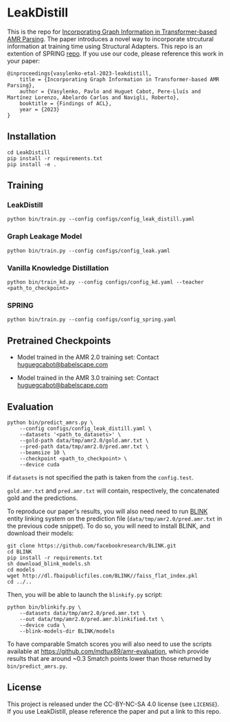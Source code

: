 # LeakDistill
This is the repo for [Incorporating Graph Information in Transformer-based AMR Parsing](https://arxiv.org/abs/2306.13467). The paper introduces a novel way to incorporate strcutural information at training time using Structural Adapters. This repo is an extention of SPRING [repo](https://github.com/SapienzaNLP/spring).
If you use our code, please reference this work in your paper:

```
@inproceedings{vasylenko-etal-2023-leakdistill,
    title = {Incorporating Graph Information in Transformer-based AMR Parsing},
    author = {Vasylenko, Pavlo and Huguet Cabot, Pere-Lluís and Martínez Lorenzo, Abelardo Carlos and Navigli, Roberto},
    booktitle = {Findings of ACL},
    year = {2023}
}
```
## Installation
```shell script
cd LeakDistill
pip install -r requirements.txt
pip install -e .
```

## Training
### LeakDistill

```shell script
python bin/train.py --config configs/config_leak_distill.yaml
```

### Graph Leakage Model

```shell script
python bin/train.py --config configs/config_leak.yaml
```

### Vanilla Knowledge Distillation

```shell script
python bin/train_kd.py --config configs/config_kd.yaml --teacher <path_to_checkpoint>
```

### SPRING 

```shell script
python bin/train.py --config configs/config_spring.yaml
```
## Pretrained Checkpoints
- Model trained in the AMR 2.0 training set: Contact huguegcabot@babelscape.com

- Model trained in the AMR 3.0 training set: Contact huguegcabot@babelscape.com

## Evaluation

```shell script
python bin/predict_amrs.py \
    --config configs/config_leak_distill.yaml \
    --datasets '<path_to_datasets>' \
    --gold-path data/tmp/amr2.0/gold.amr.txt \
    --pred-path data/tmp/amr2.0/pred.amr.txt \
    --beamsize 10 \
    --checkpoint <path_to_checkpoint> \
    --device cuda
```
if `datasets` is not specified the path is taken from the `config.test`.

`gold.amr.txt` and `pred.amr.txt` will contain, respectively, the concatenated gold and the predictions.

To reproduce our paper's results, you will also need need to run [BLINK](https://github.com/facebookresearch/BLINK) entity linking system on the prediction file (`data/tmp/amr2.0/pred.amr.txt` in the previous code snippet). 
To do so, you will need to install BLINK, and download their models:
```shell script
git clone https://github.com/facebookresearch/BLINK.git
cd BLINK
pip install -r requirements.txt
sh download_blink_models.sh
cd models
wget http://dl.fbaipublicfiles.com/BLINK//faiss_flat_index.pkl
cd ../..
```
Then, you will be able to launch the `blinkify.py` script:
```shell
python bin/blinkify.py \
    --datasets data/tmp/amr2.0/pred.amr.txt \
    --out data/tmp/amr2.0/pred.amr.blinkified.txt \
    --device cuda \
    --blink-models-dir BLINK/models
```
To have comparable Smatch scores you will also need to use the scripts available at https://github.com/mdtux89/amr-evaluation, which provide
results that are around ~0.3 Smatch points lower than those returned by `bin/predict_amrs.py`.

## License

This project is released under the CC-BY-NC-SA 4.0 license (see `LICENSE`). If you use LeakDistill, please reference the paper and put a link to this repo.
